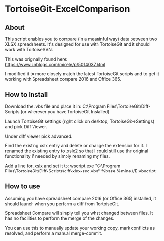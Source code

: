 # TortoiseGit-ExcelComparison #

## About ##
This script enables you to compare (in a meaninful way) data between two XLSX spreadsheets. It's designed for use with TortoiseGit and it should work with TortoiseSVN.

This was originally found here: https://www.cnblogs.com/micele/p/5014037.html

I modified it to more closely match the latest TortoiseGit scripts and to get it working with Spreadsheet compare 2016 and Office 365.

## How to Install ##

Download the .vbs file and place it in: C:\Program Files\TortoiseGit\Diff-Scripts (or wherever you have TortoiseGit Installed)

Launch TortoiseGit settings (right click on desktop, TortoiseGit->Settings) and pick Diff Viewer. 

Under diff viewer pick advanced.


Find the existing xslx entry and delete or change the extension for it. 
I renamed the existing entry to .xslx2 so that I could still use the original functionality if needed by simply renaming my files. 
 
Add a line for .xslx and set it to:
wscript.exe "C:\Program Files\TortoiseGit\Diff-Scripts\diff-xlsx-ssc.vbs" %base %mine //E:vbscript

## How to use ##
Assuming you have spreadsheet compare 2016 (or Office 365) installed, it should launch when you perform a diff from TortoiseGit. 

Spreadsheet Compare will simply tell you what changed between files. It has no facilities to perform the merge of the changes. 

You can use this to manually update your working copy, mark conflicts as resolved, and perform a manual merge-commit.
